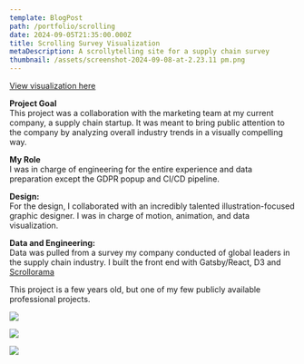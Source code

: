 ```yaml
---
template: BlogPost
path: /portfolio/scrolling
date: 2024-09-05T21:35:00.000Z
title: Scrolling Survey Visualization
metaDescription: A scrollytelling site for a supply chain survey
thumbnail: /assets/screenshot-2024-09-08-at-2.23.11 pm.png
---
```

[View visualization here](https://insights.interos.ai/2022-survey-report/)

**Project Goal**\
This project was a collaboration with the marketing team at my current company, a supply chain startup. It was meant to bring public attention to the company by analyzing overall industry trends in a visually compelling way.

**My Role**\
I was in charge of engineering for the entire experience and data preparation except the GDPR popup and CI/CD pipeline. 

**Design:**\
For the design, I collaborated with an incredibly talented illustration-focused graphic designer. I was in charge of motion, animation, and data visualization.

**Data and Engineering:**\
Data was pulled from a survey my company conducted of global leaders in the supply chain industry. I built the front end with Gatsby/React, D3 and [Scrollorama](https://johnpolacek.github.io/scrollorama/) 

This project is a few years old, but one of my few publicly available professional projects.

![](/assets/screenshot-2024-09-08-at-1.59.46 pm.png)

![](/assets/screenshot-2024-09-08-at-1.07.58 pm.png)

![](/assets/screenshot-2024-09-08-at-1.08.57 pm.png)